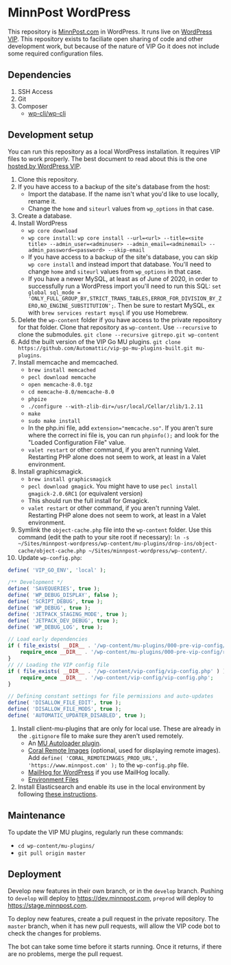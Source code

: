 # MinnPost WordPress

This repository is [MinnPost.com](https://www.minnpost.com) in WordPress. It runs live on [WordPress VIP](https://vip.wordpress.com/). This repository exists to faciliate open sharing of code and other development work, but because of the nature of VIP Go it does not include some required configuration files.

## Dependencies

1. SSH Access
2. Git
3. Composer
    - [wp-cli/wp-cli](https://packagist.org/packages/wp-cli/wp-cli)

## Development setup

You can run this repository as a local WordPress installation. It requires VIP files to work properly. The best document to read about this is the one [hosted by WordPress VIP](https://vip.wordpress.com/documentation/vip-go/local-vip-go-development-environment/).

1. Clone this repository.
1. If you have access to a backup of the site's database from the host:
    - Import the database. If the name isn't what you'd like to use locally, rename it.
    - Change the `home` and `siteurl` values from `wp_options` in that case.
1. Create a database.
1. Install WordPress
    - `wp core download`
    - `wp core install`:  `wp core install --url=<url> --title=<site title> --admin_user=<adminuser> --admin_email=<adminemail> --admin_password=<password> --skip-email`
    - If you have access to a backup of the site's database, you can skip `wp core install` and instead import that database. You'll need to change `home` and `siteurl` values from `wp_options` in that case.
    - If you have a newer MySQL, at least as of June of 2020, in order to successfully run a WordPress import you'll need to run this SQL: `set global sql_mode = 'ONLY_FULL_GROUP_BY,STRICT_TRANS_TABLES,ERROR_FOR_DIVISION_BY_ZERO,NO_ENGINE_SUBSTITUTION';`. Then be sure to restart MySQL, ex with `brew services restart mysql` if you use Homebrew.
1. Delete the `wp-content` folder if you have access to the private repository for that folder. Clone that repository as `wp-content`. Use `--recursive` to clone the submodules. `git clone --recursive gitrepo.git wp-content`
1. Add the built version of the VIP Go MU plugins. `git clone https://github.com/Automattic/vip-go-mu-plugins-built.git mu-plugins`.
1. Install memcache and memcached.
    - `brew install memcached` 
    - `pecl download memcache`
    - `open memcache-8.0.tgz`
    - `cd memcache-8.0/memcache-8.0`
    - `phpize`
    - `./configure --with-zlib-dir=/usr/local/Cellar/zlib/1.2.11`
    - `make`
    - `sudo make install`
    - In the php.ini file, add `extension="memcache.so"`. If you aren't sure where the correct ini file is, you can run `phpinfo();` and look for the "Loaded Configuration File" value.
    - `valet restart` or other command, if you aren't running Valet. Restarting PHP alone does not seem to work, at least in a Valet environment.
1. Install graphicsmagick.
    - `brew install graphicsmagick`
    - `pecl download gmagick`. You might have to use `pecl install gmagick-2.0.6RC1` (or equivalent version)
    - This should run the full install for Gmagick.
    - `valet restart` or other command, if you aren't running Valet. Restarting PHP alone does not seem to work, at least in a Valet environment.
1. Symlink the `object-cache.php` file into the `wp-content` folder. Use this command (edit the path to your site root if necessary): `ln -s ~/Sites/minnpost-wordpress/wp-content/mu-plugins/drop-ins/object-cache/object-cache.php ~/Sites/minnpost-wordpress/wp-content/`.
1. Update `wp-config.php`:
```php
define( 'VIP_GO_ENV', 'local' );

/** Development */
define( 'SAVEQUERIES', true );
define( 'WP_DEBUG_DISPLAY', false );
define( 'SCRIPT_DEBUG', true );
define( 'WP_DEBUG', true );
define( 'JETPACK_STAGING_MODE', true );
define( 'JETPACK_DEV_DEBUG', true );
define( 'WP_DEBUG_LOG', true );

// Load early dependencies
if ( file_exists( __DIR__ . '/wp-content/mu-plugins/000-pre-vip-config/requires.php' ) ) {
	require_once __DIR__ . '/wp-content/mu-plugins/000-pre-vip-config/requires.php';
}
// // Loading the VIP config file
if ( file_exists( __DIR__ . '/wp-content/vip-config/vip-config.php' ) ) {
	require_once __DIR__ . '/wp-content/vip-config/vip-config.php';
}

// Defining constant settings for file permissions and auto-updates
define( 'DISALLOW_FILE_EDIT', true );
define( 'DISALLOW_FILE_MODS', true );
define( 'AUTOMATIC_UPDATER_DISABLED', true );
```
1. Install client-mu-plugins that are only for local use. These are already in the `.gitignore` file to make sure they aren't used remotely.
    - An [MU Autoloader plugin](https://gist.github.com/acki/a7132dfdb97da3404259ee802cce2bd7).
    - [Coral Remote Images](https://wordpress.org/plugins/coral-remote-images/) (optional, used for displaying remote images). Add `define( 'CORAL_REMOTEIMAGES_PROD_URL', 'https://www.minnpost.com' );` to the `wp-config.php` file.
    - [MailHog for WordPress](https://wordpress.org/plugins/wp-mailhog-smtp/) if you use MailHog locally.
    - [Environment Files](https://gist.github.com/jonathanstegall/905df73aed3a7d1b9255167eb7979509)
1. Install Elasticsearch and enable its use in the local environment by following [these instructions](https://gist.github.com/jonathanstegall/aef855c21156eaf526aadef27d8cfb99).

## Maintenance

To update the VIP MU plugins, regularly run these commands:

- `cd wp-content/mu-plugins/`
- `git pull origin master`

## Deployment

Develop new features in their own branch, or in the `develop` branch. Pushing to `develop` will deploy to https://dev.minnpost.com, `preprod` will deploy to https://stage.minnpost.com.

To deploy new features, create a pull request in the private repository. The `master` branch, when it has new pull requests, will allow the VIP code bot to check the changes for problems.

The bot can take some time before it starts running. Once it returns, if there are no problems, merge the pull request.
